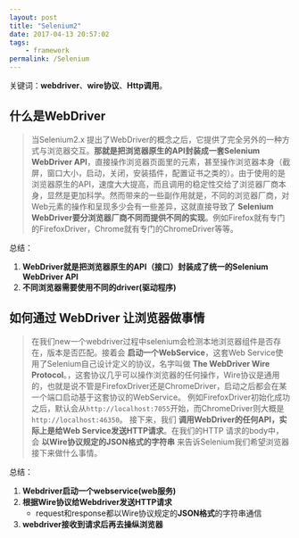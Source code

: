 ```yaml
---
layout: post
title: "Selenium2"
date: 2017-04-13 20:57:02
tags:
    - framework
permalink: /Selenium
---
```

关键词：**webdriver**、**wire协议**、**Http调用**。
## 什么是WebDriver
>当Selenium2.x 提出了WebDriver的概念之后，它提供了完全另外的一种方式与浏览器交互。**那就是把浏览器原生的API封装成一套Selenium WebDriver API**，直接操作浏览器页面里的元素，甚至操作浏览器本身（截屏，窗口大小，启动，关闭，安装插件，配置证书之类的）。由于使用的是浏览器原生的API，速度大大提高，而且调用的稳定性交给了浏览器厂商本身，显然是更加科学。然而带来的一些副作用就是，不同的浏览器厂商，对Web元素的操作和呈现多少会有一些差异，这就直接导致了 **Selenium WebDriver要分浏览器厂商不同而提供不同的实现**。例如Firefox就有专门的FirefoxDriver，Chrome就有专门的ChromeDriver等等。

总结：
1. **WebDriver就是把浏览器原生的API（接口）封装成了统一的Selenium WebDriver API**
2. **不同浏览器需要使用不同的driver(驱动程序)**

## 如何通过 WebDriver 让浏览器做事情
>在我们new一个webdriver过程中selenium会检测本地浏览器组件是否存在，版本是否匹配。接着会 **启动一个WebService**，这套Web Service使用了Selenium自己设计定义的协议，名字叫做 **The WebDriver Wire Protocol**。，这套协议几乎可以操作浏览器的任何操作，Wire协议是通用的，也就是说不管是FirefoxDriver还是ChromeDriver，启动之后都会在某一个端口启动基于这套协议的WebService。
例如FirefoxDriver初始化成功之后，默认会从`http://localhost:7055`开始，而ChromeDriver则大概是`http://localhost:46350`。
接下来，我们 **调用WebDriver的任何API，实际上是给Web Service发送HTTP请求**。在我们的HTTP 请求的body中，会 **以Wire协议规定的JSON格式的字符串** 来告诉Selenium我们希望浏览器接下来做什么事情。

总结：
1. **Webdriver启动一个webservice(web服务)**
2. **根据Wire协议给Webdriver发送HTTP请求**
    * request和response都以Wire协议规定的**JSON格式**的字符串通信
3. **webdriver接收到请求后再去操纵浏览器**
